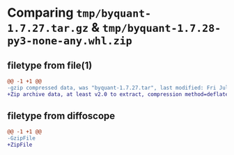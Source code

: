 # Comparing `tmp/byquant-1.7.27.tar.gz` & `tmp/byquant-1.7.28-py3-none-any.whl.zip`

## filetype from file(1)

```diff
@@ -1 +1 @@
-gzip compressed data, was "byquant-1.7.27.tar", last modified: Fri Jul 28 10:29:17 2023, max compression
+Zip archive data, at least v2.0 to extract, compression method=deflate
```

## filetype from diffoscope

```diff
@@ -1 +1 @@
-GzipFile
+ZipFile
```

